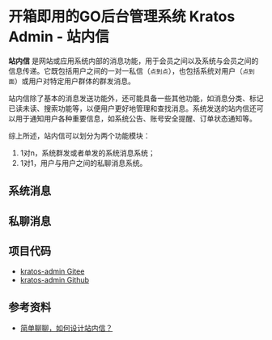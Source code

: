 # 开箱即用的GO后台管理系统 Kratos Admin - 站内信

**站内信** 是网站或应用系统内部的消息功能，用于会员之间以及系统与会员之间的信息传递。它既包括用户之间的一对一私信（`点到点`），也包括系统对用户（`点到面`）或用户对特定用户群体的群发消息。

站内信除了基本的消息发送功能外，还可能具备一些其他功能，如消息分类、标记已读未读、搜索功能等，以便用户更好地管理和查找消息。系统发送的站内信还可以用于通知用户各种重要信息，如系统公告、账号安全提醒、订单状态通知等。

综上所述，站内信可以划分为两个功能模块：

1. 1对n，系统群发或者单发的系统消息系统；
2. 1对1，用户与用户之间的私聊消息系统。

## 系统消息

## 私聊消息

## 项目代码

* [kratos-admin Gitee](https://gitee.com/tx7do/go-kratos-admin)
* [kratos-admin Github](https://github.com/tx7do/kratos-admin)

## 参考资料

* [简单聊聊，如何设计站内信？](https://www.woshipm.com/pd/1006719.html)
